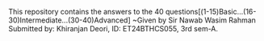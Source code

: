 This repository contains the answers to the 40 questions[(1-15)Basic...(16-30)Intermediate...(30-40)Advanced]
~Given by Sir Nawab Wasim Rahman
Submitted by: Khiranjan Deori, ID: ET24BTHCS055, 3rd sem-A.
